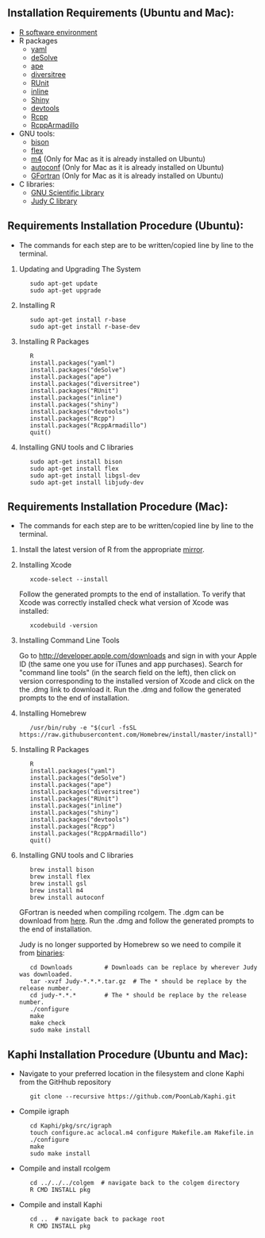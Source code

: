 ## Installation Requirements (Ubuntu and Mac):

* [R software environment](https://cran.r-project.org/)
* R packages
  * [yaml](https://cran.r-project.org/web/packages/yaml/index.html)
  * [deSolve](http://desolve.r-forge.r-project.org/)
  * [ape](http://ape-package.ird.fr/)
  * [diversitree](https://CRAN.R-project.org/package=diversitree)
  * [RUnit](https://cran.r-project.org/web/packages/RUnit/index.html)
  * [inline](https://cran.r-project.org/web/packages/inline/index.html)
  * [Shiny](https://shiny.rstudio.com/)
  * [devtools](https://cran.r-project.org/web/packages/devtools/index.html)
  * [Rcpp](https://cran.r-project.org/web/packages/Rcpp/index.html)
  * [RcppArmadillo](https://cran.r-project.org/web/packages/RcppArmadillo/index.html)
* GNU tools: 
  * [bison](https://www.gnu.org/software/bison/)
  * [flex](https://github.com/westes/flex)
  * [m4](https://www.gnu.org/software/m4/m4.html) (Only for Mac as it is already installed on Ubuntu)
  * [autoconf](https://www.gnu.org/software/autoconf/autoconf.html) (Only for Mac as it is already installed on Ubuntu)
  * [GFortran](https://gcc.gnu.org/wiki/GFortran) (Only for Mac as it is already installed on Ubuntu)
* C libraries:
  * [GNU Scientific Library](https://www.gnu.org/software/gsl/) 
  * [Judy C library](http://judy.sourceforge.net/) 


## Requirements Installation Procedure (Ubuntu):

* The commands for each step are to be written/copied line by line to the terminal.

1. Updating and Upgrading The System  
    ```
       sudo apt-get update
       sudo apt-get upgrade
    ```
2. Installing R
    ```
	   sudo apt-get install r-base
	   sudo apt-get install r-base-dev
    ```
3. Installing R Packages
    ```
	   R
	   install.packages("yaml")
	   install.packages("deSolve")
	   install.packages("ape")
	   install.packages("diversitree")
	   install.packages("RUnit")
	   install.packages("inline")
	   install.packages("shiny") 
	   install.packages("devtools")
	   install.packages("Rcpp")
	   install.packages("RcppArmadillo")
	   quit() 
    ```
4. Installing GNU tools and C libraries
    ```
	   sudo apt-get install bison
	   sudo apt-get install flex  
	   sudo apt-get install libgsl-dev
	   sudo apt-get install libjudy-dev
    ```

## Requirements Installation Procedure (Mac):

* The commands for each step are to be written/copied line by line to the terminal.

1. Install the latest version of R from the appropriate [mirror](https://cran.r-project.org/mirrors.html).
2. Installing Xcode
   ```
      xcode-select --install
   ```
   Follow the generated prompts to the end of installation. To verify that Xcode was correctly installed check what version    of Xcode was installed:
   ```
      xcodebuild -version
   ```
3. Installing Command Line Tools

   Go to http://developer.apple.com/downloads and sign in with your Apple ID (the same one you use for iTunes and app
   purchases). Search for "command line tools" (in the search field on the left), then click on version corresponding to the
   installed version of Xcode and click on the the .dmg link to download it. Run the .dmg and follow the generated prompts
   to the end of installation.
4. Installing Homebrew
   ```
      /usr/bin/ruby -e "$(curl -fsSL https://raw.githubusercontent.com/Homebrew/install/master/install)"
   ```
5. Installing R Packages
    ```
	   R
	   install.packages("yaml")
	   install.packages("deSolve")
	   install.packages("ape")
	   install.packages("diversitree")
	   install.packages("RUnit")
	   install.packages("inline")
	   install.packages("shiny") 
	   install.packages("devtools")
	   install.packages("Rcpp")
	   install.packages("RcppArmadillo")
	   quit() 
    ```
4. Installing GNU tools and C libraries
    ```
	   brew install bison
	   brew install flex  
	   brew install gsl
	   brew install m4
	   brew install autoconf   
    ```
    
    GFortran is needed when compiling rcolgem. The .dgm can be download from [here](https://gcc.gnu.org/wiki/GFortranBinaries#MacOS). Run the .dmg and follow the generated prompts to the end of 
    installation.
    
    Judy is no longer supported by Homebrew so we need to compile it from [binaries](https://sourceforge.net/projects/judy/):
    ```
       cd Downloads			# Downloads can be replace by wherever Judy was downloaded.
       tar -xvzf Judy-*.*.*.tar.gz	# The * should be replace by the release number.
       cd judy-*.*.*		# The * should be replace by the release number.
       ./configure
       make
       make check
       sudo make install
    ```
    
## Kaphi Installation Procedure (Ubuntu and Mac):

* Navigate to your preferred location in the filesystem and clone Kaphi from the GitHhub repository
    ```
	   git clone --recursive https://github.com/PoonLab/Kaphi.git
    ```
    
* Compile igraph
    ```
	   cd Kaphi/pkg/src/igraph
	   touch configure.ac aclocal.m4 configure Makefile.am Makefile.in
	   ./configure
	   make
	   sudo make install
    ```
* Compile and install rcolgem
    ```
	   cd ../../../colgem  # navigate back to the colgem directory
	   R CMD INSTALL pkg
    ```
* Compile and install Kaphi
    ```
	   cd ..  # navigate back to package root
	   R CMD INSTALL pkg
    ```
